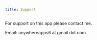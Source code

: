 ```yaml
---
title: Support
---
```


For support on this app please contact me.

Email: anywhereapps6 at gmail dot com
